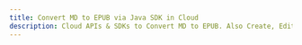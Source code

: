 ---title: Convert MD to EPUB via Java SDK in Clouddescription: Cloud APIs & SDKs to Convert MD to EPUB. Also Create, Edit & Render Microsoft Word & OpenOffice documents in the Cloud.---